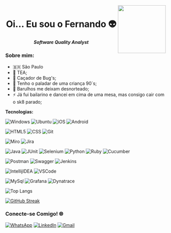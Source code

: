 
<img align="right" height="150" src="https://media1.giphy.com/media/v1.Y2lkPTc5MGI3NjExMm1ybGdjdTA3dm04cG9sanJvdXd5anQ0Y2V4anJvaWhnbjdtaXF3ayZlcD12MV9pbnRlcm5hbF9naWZfYnlfaWQmY3Q9Zw/MT5UUV1d4CXE2A37Dg/giphy.webp">

<h1 align='center'>Oi... Eu sou o Fernando 👽</h1>

<h5 align='center'> Software Quality Analyst</h6>


### Sobre mim:

- 🇧🇷 São Paulo
- 🧩 TEA;
- 🐞 Caçador de Bug's;
- 🍩 Tenho o paladar de uma criança 90`s;
- 🤔 Barulhos me deixam desnorteado;
- ⚡ Já fui bailarino e dancei em cima de uma mesa, mas consigo cair com o sk8 parado;


**Tecnologias:**


![Windows](https://img.shields.io/badge/-Windows-000?&logo=Windows&logoColor=0078D6)
![Ubuntu](https://img.shields.io/badge/-Ubuntu-000?&logo=Ubuntu&logoColor=E95420)
![iOS](https://img.shields.io/badge/-iOS-000?&logo=iOS&logoColor=000000)
![Android](https://img.shields.io/badge/-Android-000?&logo=Android&logoColor=3DDC84)


![HTML5](https://img.shields.io/badge/-HTML5-000?&logo=HTML5&logoColor=E34F26)
![CSS](https://img.shields.io/badge/-CSS-000?&logo=CSS&logoColor=E34F26)
![Git](https://img.shields.io/badge/-Git-000?&logo=git&logoColor=F05032)


![Miro](https://img.shields.io/badge/-Miro-000?&logo=Miro&logoColor=050038)
![Jira](https://img.shields.io/badge/-Jira-000?&logo=jirasoftware&logoColor=0052CC)


![Java](https://img.shields.io/badge/-Java-000?&logo=Java&logoColor=B62829)
![JUnit](https://img.shields.io/badge/-JUnit5-000?&logo=JUnit5&logoColor=25A162)
![Selenium](https://img.shields.io/badge/-Selenium-000?&logo=Selenium&logoColor=43B02A)
![Python](https://img.shields.io/badge/-Python-000?&logo=Python&logoColor=3776AB)
![Ruby](https://img.shields.io/badge/-Ruby-000?&logo=Ruby&logoColor=CC342D)
![Cucumber](https://img.shields.io/badge/-Cucumber-000?&logo=Cucumber&logoColor=23D96C)

![Postman](https://img.shields.io/badge/-Postman-000?&logo=Postman&logoColor=FF6C37)
![Swagger](https://img.shields.io/badge/-Swagger-000?&logo=Swagger&logoColor=85EA2D)
![Jenkins](https://img.shields.io/badge/-Jenkins-000?&logo=Jenkins&logoColor=D24939)

![IntellijIDEA](https://img.shields.io/badge/-Intellij%20IDEA-000?&logo=Webstorm&logoColor=FC444F)
![VSCode](https://img.shields.io/badge/-VSCode-000?&logo=Visual%20Studio%20Code&logoColor=007ACC)

![MySql](https://img.shields.io/badge/-MySql-000?&logo=MySQL&logoColor=4479A1)
![Grafana](https://img.shields.io/badge/-Grafana-000?&logo=Grafana&logoColor=F46800)
![Dynatrace](https://img.shields.io/badge/-Dynatrace-000?&logo=Dynatrace&logoColor=1496FF)


![Top Langs](https://github-readme-stats-git-masterrstaa-rickstaa.vercel.app/api/top-langs/?username=fhbcyberguard&bg_color=000&border_color=30A3DC&title_color=E94D5F&text_color=FFF)
  
  [![GitHub Streak](https://streak-stats.demolab.com/?user=fhbcyberguard&theme=bear&background=000&border=30A3DC&dates=FFF)](https://git.io/streak-stats)


### **Conecte-se Comigo! 🌐**


[![WhatsApp](https://img.shields.io/badge/WhatsApp-25D366?style=for-the-badge&logo=whatsapp&logoColor=white)](https://api.whatsapp.com/send/?app_absent=0&phone=5511930000396)
[![LinkedIn](https://img.shields.io/badge/LinkedIn-0077B5?style=for-the-badge&logo=linkedin&logoColor=white)](https://www.linkedin.com/in/qafhb)
[![Gmail](https://img.shields.io/badge/Gmail-333333?style=for-the-badge&logo=gmail&logoColor=red)](mailto:sqa.fhb@gmail.com)
